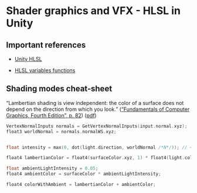 # Shader graphics and VFX - HLSL in Unity


## Important references

- [Unity HLSL](https://github.com/Unity-Technologies/Graphics/blob/master/Packages/com.unity.render-pipelines.universal/ShaderLibrary/Core.hlsl)

- [HLSL variables functions](https://github.com/Unity-Technologies/Graphics/blob/master/Packages/com.unity.render-pipelines.universal/ShaderLibrary/ShaderVariablesFunctions.hlsl)

## Shading modes cheat-sheet

“Lambertian shading is view independent: the color of a surface does not depend on the direction from which you look.” ([“Fundamentals of Computer Graphics, Fourth Edition”, p. 82](zotero://select/library/items/L7XG5IT7)) ([pdf](zotero://open-pdf/library/items/TDYJ9I4M?page=97))

``` C
VertexNormalInputs normals = GetVertexNormalInputs(input.normal.xyz);
float3 worldNormal = normals.normalWS.xyz; 


float intensity = max(0, dot(light.direction, worldNormal /*N*/)); // < 0 ? 0 : dot(light.direction, input.normal) ;

float4 lambertianColor = float4(surfaceColor.xyz, 1) * float4(light.color.xyz, 1) * intensity;

float ambientLightIntensity = 0.05;
float4 ambientColor = surfaceColor * ambientLightIntensity;

float4 colorWithAmbient = lambertianColor + ambientColor;
```